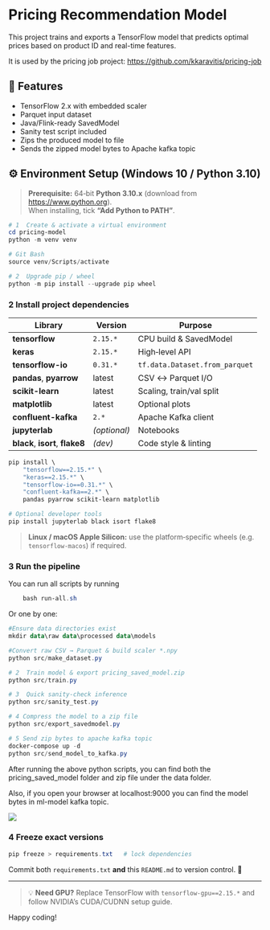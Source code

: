 # Pricing Recommendation Model

This project trains and exports a TensorFlow model that predicts optimal prices based on product ID and real-time features.

It is used by the pricing job project: https://github.com/kkaravitis/pricing-job 

## 🚀 Features

- TensorFlow 2.x with embedded scaler
- Parquet input dataset
- Java/Flink-ready SavedModel
- Sanity test script included
- Zips the produced model to file
- Sends the zipped model bytes to Apache kafka topic

## ⚙️ Environment Setup (Windows 10 / Python 3.10)

> **Prerequisite:** 64‑bit **Python 3.10.x** (download from <https://www.python.org>).  
> When installing, tick **“Add Python to PATH”**.

```powershell
# 1  Create & activate a virtual environment
cd pricing-model
python -m venv venv

# Git Bash
source venv/Scripts/activate

# 2  Upgrade pip / wheel
python -m pip install --upgrade pip wheel
```

### 2  Install project dependencies

| Library | Version | Purpose                        |
|---------|---------|--------------------------------|
| **tensorflow** | `2.15.*` | CPU build & SavedModel         |
| **keras** | `2.15.*` | High‑level API                 |
| **tensorflow-io** | `0.31.*` | `tf.data.Dataset.from_parquet` |
| **pandas**, **pyarrow** | latest | CSV ↔ Parquet I/O              |
| **scikit-learn** | latest | Scaling, train/val split       |
| **matplotlib** | latest | Optional plots                 |
| **confluent-kafka** | `2.*` | Apache Kafka client            |
| **jupyterlab** | *(optional)* | Notebooks                      |
| **black**, **isort**, **flake8** | *(dev)* | Code style & linting           |


```powershell
pip install \
    "tensorflow==2.15.*" \
    "keras==2.15.*" \
    "tensorflow-io==0.31.*" \
    "confluent-kafka==2.*" \
    pandas pyarrow scikit-learn matplotlib

# Optional developer tools
pip install jupyterlab black isort flake8
```

> **Linux / macOS Apple Silicon:** use the platform‑specific wheels (e.g. `tensorflow-macos`) if required.

### 3  Run the pipeline

You can run all scripts by running
```powershell
    bash run-all.sh
```

Or one by one:

```powershell
#Ensure data directories exist
mkdir data\raw data\processed data\models

#Convert raw CSV → Parquet & build scaler *.npy
python src/make_dataset.py

# 2  Train model & export pricing_saved_model.zip
python src/train.py

# 3  Quick sanity‑check inference
python src/sanity_test.py

# 4 Compress the model to a zip file
python src/export_savedmodel.py

# 5 Send zip bytes to apache kafka topic
docker-compose up -d
python src/send_model_to_kafka.py

```

After running the above python scripts, you can find both the pricing_saved_model folder and zip file under the data folder.

Also, if you open your browser at localhost:9000 you can find the model bytes in  ml-model kafka topic.

![](C:\dev\python\pricing-model\img\topic.png)

### 4  Freeze exact versions

```powershell
pip freeze > requirements.txt   # lock dependencies
```

Commit both `requirements.txt` **and** this `README.md` to version control. 🚀

---

> 💡 **Need GPU?** Replace TensorFlow with `tensorflow-gpu==2.15.*` and follow NVIDIA’s CUDA/CUDNN setup guide.

Happy coding!



